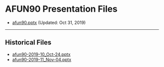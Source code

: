 <!--
This is a machine generated file, and should not be edited, as it will be overwritten with future updates.
-->

# AFUN90 Presentation Files

- [afun90.pptx](https://globaleventcdn.blob.core.windows.net/assets/afun/afun90/afun90.pptx) (Updated: Oct 31, 2019)
---
## Historical Files
- [afun90-2019-10_Oct-24.pptx](https://globaleventcdn.blob.core.windows.net/assets/afun/afun90/afun90-2019-10_Oct-24.pptx)
- [afun90-2019-11_Nov-04.pptx](https://globaleventcdn.blob.core.windows.net/assets/afun/afun90/afun90-2019-11_Nov-04.pptx)


